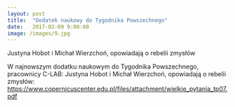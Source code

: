 ```yaml
---
layout: post
title:  "Dodatek naukowy do Tygodnika Powszechnego"
date:   2017-02-09 9:00:00
image: /images/9.jpg
---
```


Justyna Hobot i Michał Wierzchoń, opowiadają o rebelii zmysłów

W najnowszym dodatku naukowym do Tygodnika Powszechnego, pracownicy C-LAB: Justyna Hobot i Michał Wierzchoń, opowiadają o rebelii zmysłów: https://www.copernicuscenter.edu.pl/files/attachment/wielkie_pytania_tp07.pdf
